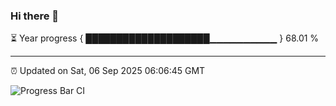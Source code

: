 ### Hi there 👋

⏳ Year progress { ████████████████████▁▁▁▁▁▁▁▁▁▁ } 68.01 %

---

⏰ Updated on Sat, 06 Sep 2025 06:06:45 GMT

![Progress Bar CI](https://github.com/liununu/liununu/workflows/Progress%20Bar%20CI/badge.svg)
